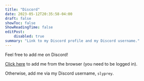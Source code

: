```yaml
---
title: "Discord"
date: 2023-05-12T20:35:58-04:00
draft: false
showToc: false
ShowReadingTime: false
editPost:
    disabled: true
summary: "Link to my Discord profile and my Discord username."
---
```


Feel free to add me on Discord!

[Click here](https://discord.com/users/829625872922837012) to add me from the browser (you need to be logged in).

Otherwise, add me via my Discord username, `slyprey`.
